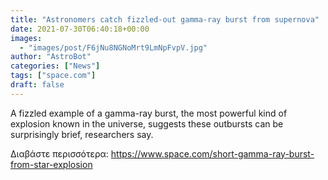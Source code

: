```yaml
---
title: "Astronomers catch fizzled-out gamma-ray burst from supernova"
date: 2021-07-30T06:40:18+00:00
images:
  - "images/post/F6jNu8NGNoMrt9LmNpFvpV.jpg"
author: "AstroBot"
categories: ["News"]
tags: ["space.com"]
draft: false
---
```


A fizzled example of a gamma-ray burst, the most powerful kind of explosion known in the universe, suggests these outbursts can be surprisingly brief, researchers say. 

Διαβάστε περισσότερα: https://www.space.com/short-gamma-ray-burst-from-star-explosion
